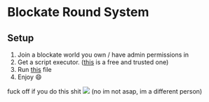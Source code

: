 # Blockate Round System

## Setup
1. Join a blockate world you own / have admin permissions in
2. Get a script executor. ([this](https://krnl.place) is a free and trusted one)
3. Run [this](./Main.lua) file
4. Enjoy 😄

fuck off if you do this shit
![](https://cdn.discordapp.com/attachments/908124538695471155/1005695988725452840/unknown.png)
(no im not asap, im a different person)
